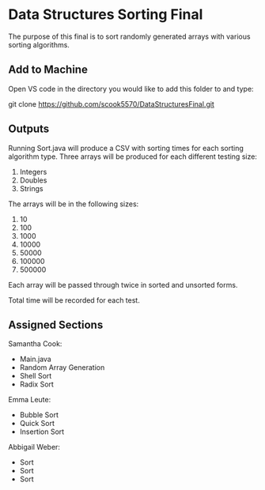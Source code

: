 # Data Structures Sorting Final

The purpose of this final is to sort randomly generated arrays with various sorting algorithms.

## Add to Machine

Open VS code in the directory you would like to add this folder to and type:

git clone https://github.com/scook5570/DataStructuresFinal.git

## Outputs

Running Sort.java will produce a CSV with sorting times for each sorting algorithm type. Three arrays will be produced for each different testing size:

1. Integers
2. Doubles
3. Strings

The arrays will be in the following sizes:

1. 10
2. 100
3. 1000
4. 10000
5. 50000
6. 100000
7. 500000

Each array will be passed through twice in sorted and unsorted forms.

Total time will be recorded for each test.

## Assigned Sections

Samantha Cook:
* Main.java
* Random Array Generation
* Shell Sort
* Radix Sort

Emma Leute:
* Bubble Sort
* Quick Sort
* Insertion Sort

Abbigail Weber:
* <Name> Sort
* <Name> Sort
* <Name> Sort
